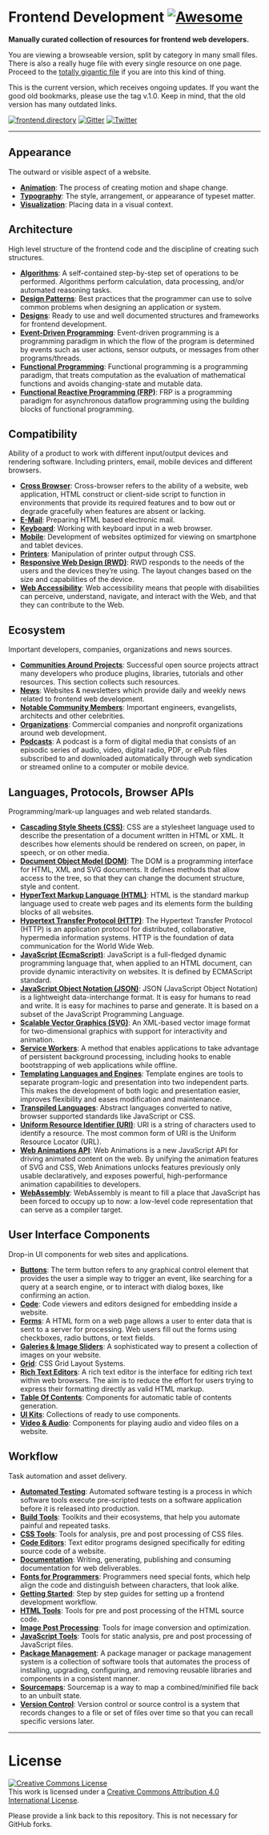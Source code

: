 Frontend Development [![Awesome](https://cdn.rawgit.com/sindresorhus/awesome/d7305f38d29fed78fa85652e3a63e154dd8e8829/media/badge.svg)](https://github.com/sindresorhus/awesome)
================================================================================================================================================================================

**Manually curated collection of resources for frontend web developers.**

You are viewing a browseable version, split by category in many small files. There is also a really huge file with every single resource on one page. Proceed to the [totally gigantic file](TOTALLY-GIGANTIC-FILE.md) if you are into this kind of thing.

This is the current version, which receives ongoing updates. If you want the good old bookmarks, please use the tag v.1.0. Keep in mind, that the old version has many outdated links.

[![frontend.directory](https://img.shields.io/badge/frontend-directory-blue.svg?style=flat-square)](http://frontend.directory/) [![Gitter](https://img.shields.io/gitter/room/dypsilon/frontend-dev-bookmarks.svg?style=flat-square&maxAge=2592000)](https://gitter.im/dypsilon/frontend-dev-bookmarks) [![Twitter](https://img.shields.io/badge/follow-twitter-55acee.svg?style=flat-square)](https://twitter.com/FrontendDir)

------------------------------------------------------------------------

Appearance
----------

The outward or visible aspect of a website.

-   **[Animation](appearance/animation.md)**: The process of creating motion and shape change.
-   **[Typography](appearance/typography.md)**: The style, arrangement, or appearance of typeset matter.
-   **[Visualization](appearance/visualization.md)**: Placing data in a visual context.

Architecture
------------

High level structure of the frontend code and the discipline of creating such structures.

-   **[Algorithms](architecture/algorithms.md)**: A self-contained step-by-step set of operations to be performed. Algorithms perform calculation, data processing, and/or automated reasoning tasks.
-   **[Design Patterns](architecture/design-patterns.md)**: Best practices that the programmer can use to solve common problems when designing an application or system.
-   **[Designs](architecture/designs.md)**: Ready to use and well documented structures and frameworks for frontend development.
-   **[Event-Driven Programming](architecture/event-driven-programming.md)**: Event-driven programming is a programming paradigm in which the flow of the program is determined by events such as user actions, sensor outputs, or messages from other programs/threads.
-   **[Functional Programming](architecture/functional-programming.md)**: Functional programming is a programming paradigm, that treats computation as the evaluation of mathematical functions and avoids changing-state and mutable data.
-   **[Functional Reactive Programming (FRP)](architecture/functional-reactive-programming-frp.md)**: FRP is a programming paradigm for asynchronous dataflow programming using the building blocks of functional programming.

Compatibility
-------------

Ability of a product to work with different input/output devices and rendering software. Including printers, email, mobile devices and different browsers.

-   **[Cross Browser](compatibility/cross-browser.md)**: Cross-browser refers to the ability of a website, web application, HTML construct or client-side script to function in environments that provide its required features and to bow out or degrade gracefully when features are absent or lacking.
-   **[E-Mail](compatibility/e-mail.md)**: Preparing HTML based electronic mail.
-   **[Keyboard](compatibility/keyboard.md)**: Working with keyboard input in a web browser.
-   **[Mobile](compatibility/mobile.md)**: Development of websites optimized for viewing on smartphone and tablet devices.
-   **[Printers](compatibility/printers.md)**: Manipulation of printer output through CSS.
-   **[Responsive Web Design (RWD)](compatibility/responsive-web-design-rwd.md)**: RWD responds to the needs of the users and the devices they’re using. The layout changes based on the size and capabilities of the device.
-   **[Web Accessibility](compatibility/web-accessibility.md)**: Web accessibility means that people with disabilities can perceive, understand, navigate, and interact with the Web, and that they can contribute to the Web.

Ecosystem
---------

Important developers, companies, organizations and news sources.

-   **[Communities Around Projects](ecosystem/communities-around-projects.md)**: Successful open source projects attract many developers who produce plugins, libraries, tutorials and other resources. This section collects such resources.
-   **[News](ecosystem/news.md)**: Websites & newsletters which provide daily and weekly news related to frontend web development.
-   **[Notable Community Members](ecosystem/notable-community-members.md)**: Important engineers, evangelists, architects and other celebrities.
-   **[Organizations](ecosystem/organizations.md)**: Commercial companies and nonprofit organizations around web development.
-   **[Podcasts](ecosystem/podcasts.md)**: A podcast is a form of digital media that consists of an episodic series of audio, video, digital radio, PDF, or ePub files subscribed to and downloaded automatically through web syndication or streamed online to a computer or mobile device.

Languages, Protocols, Browser APIs
----------------------------------

Programming/mark-up languages and web related standards.

-   **[Cascading Style Sheets (CSS)](languages-protocols-browser-apis/cascading-style-sheets-css.md)**: CSS are a stylesheet language used to describe the presentation of a document written in HTML or XML. It describes how elements should be rendered on screen, on paper, in speech, or on other media.
-   **[Document Object Model (DOM)](languages-protocols-browser-apis/document-object-model-dom.md)**: The DOM is a programming interface for HTML, XML and SVG documents. It defines methods that allow access to the tree, so that they can change the document structure, style and content.
-   **[HyperText Markup Language (HTML)](languages-protocols-browser-apis/hypertext-markup-language-html.md)**: HTML is the standard markup language used to create web pages and its elements form the building blocks of all websites.
-   **[Hypertext Transfer Protocol (HTTP)](languages-protocols-browser-apis/hypertext-transfer-protocol-http.md)**: The Hypertext Transfer Protocol (HTTP) is an application protocol for distributed, collaborative, hypermedia information systems. HTTP is the foundation of data communication for the World Wide Web.
-   **[JavaScript (EcmaScript)](languages-protocols-browser-apis/javascript-ecmascript.md)**: JavaScript is a full-fledged dynamic programming language that, when applied to an HTML document, can provide dynamic interactivity on websites. It is defined by ECMAScript standard.
-   **[JavaScript Object Notation (JSON)](languages-protocols-browser-apis/javascript-object-notation-json.md)**: JSON (JavaScript Object Notation) is a lightweight data-interchange format. It is easy for humans to read and write. It is easy for machines to parse and generate. It is based on a subset of the JavaScript Programming Language.
-   **[Scalable Vector Graphics (SVG)](languages-protocols-browser-apis/scalable-vector-graphics-svg.md)**: An XML-based vector image format for two-dimensional graphics with support for interactivity and animation.
-   **[Service Workers](languages-protocols-browser-apis/service-workers.md)**: A method that enables applications to take advantage of persistent background processing, including hooks to enable bootstrapping of web applications while offline.
-   **[Templating Languages and Engines](languages-protocols-browser-apis/templating-languages-and-engines.md)**: Template engines are tools to separate program-logic and presentation into two independent parts. This makes the development of both logic and presentation easier, improves flexibility and eases modification and maintenance.
-   **[Transpiled Languages](languages-protocols-browser-apis/transpiled-languages.md)**: Abstract languages converted to native, browser supported standards like JavaScript or CSS.
-   **[Uniform Resource Identifier (URI)](languages-protocols-browser-apis/uniform-resource-identifier-uri.md)**: URI is a string of characters used to identify a resource. The most common form of URI is the Uniform Resource Locator (URL).
-   **[Web Animations API](animation/web-animations-api.md)**: Web Animations is a new JavaScript API for driving animated content on the web. By unifying the animation features of SVG and CSS, Web Animations unlocks features previously only usable declaratively, and exposes powerful, high-performance animation capabilities to developers.
-   **[WebAssembly](languages-protocols-browser-apis/webassembly.md)**: WebAssembly is meant to fill a place that JavaScript has been forced to occupy up to now: a low-level code representation that can serve as a compiler target.

User Interface Components
-------------------------

Drop-in UI components for web sites and applications.

-   **[Buttons](user-interface-components/buttons.md)**: The term button refers to any graphical control element that provides the user a simple way to trigger an event, like searching for a query at a search engine, or to interact with dialog boxes, like confirming an action.
-   **[Code](user-interface-components/code.md)**: Code viewers and editors designed for embedding inside a website.
-   **[Forms](user-interface-components/forms.md)**: A HTML form on a web page allows a user to enter data that is sent to a server for processing. Web users fill out the forms using checkboxes, radio buttons, or text fields.
-   **[Galeries & Image Sliders](user-interface-components/galeries-and-image-sliders.md)**: A sophisticated way to present a collection of images on your website.
-   **[Grid](user-interface-components/grid.md)**: CSS Grid Layout Systems.
-   **[Rich Text Editors](user-interface-components/rich-text-editors.md)**: A rich text editor is the interface for editing rich text within web browsers. The aim is to reduce the effort for users trying to express their formatting directly as valid HTML markup.
-   **[Table Of Contents](user-interface-components/table-of-contents.md)**: Components for automatic table of contents generation.
-   **[UI Kits](user-interface-components/ui-kits.md)**: Collections of ready to use components.
-   **[Video & Audio](user-interface-components/video-and-audio.md)**: Components for playing audio and video files on a website.

Workflow
--------

Task automation and asset delivery.

-   **[Automated Testing](workflow/automated-testing.md)**: Automated software testing is a process in which software tools execute pre-scripted tests on a software application before it is released into production.
-   **[Build Tools](workflow/build-tools.md)**: Toolkits and their ecosystems, that help you automate painful and repeated tasks.
-   **[CSS Tools](workflow/css-tools.md)**: Tools for analysis, pre and post processing of CSS files.
-   **[Code Editors](workflow/code-editors.md)**: Text editor programs designed specifically for editing source code of a website.
-   **[Documentation](workflow/documentation.md)**: Writing, generating, publishing and consuming documentation for web deliverables.
-   **[Fonts for Programmers](workflow/fonts-for-programmers.md)**: Programmers need special fonts, which help align the code and distinguish between characters, that look alike.
-   **[Getting Started](workflow/getting-started.md)**: Step by step guides for setting up a frontend development workflow.
-   **[HTML Tools](workflow/html-tools.md)**: Tools for pre and post processing of the HTML source code.
-   **[Image Post Processing](workflow/image-post-processing.md)**: Tools for image conversion and optimization.
-   **[JavaScript Tools](workflow/javascript-tools.md)**: Tools for static analysis, pre and post processing of JavaScript files.
-   **[Package Management](workflow/package-management.md)**: A package manager or package management system is a collection of software tools that automates the process of installing, upgrading, configuring, and removing reusable libraries and components in a consistent manner.
-   **[Sourcemaps](workflow/sourcemaps.md)**: Sourcemap is a way to map a combined/minified file back to an unbuilt state.
-   **[Version Control](workflow/version-control.md)**: Version control or source control is a system that records changes to a file or set of files over time so that you can recall specific versions later.

------------------------------------------------------------------------

License
=======

[![Creative Commons License](https://i.creativecommons.org/l/by/4.0/88x31.png)](http://creativecommons.org/licenses/by/4.0/)  
This work is licensed under a [Creative Commons Attribution 4.0 International License](http://creativecommons.org/licenses/by/4.0/).

Please provide a link back to this repository. This is not necessary for GitHub forks.
